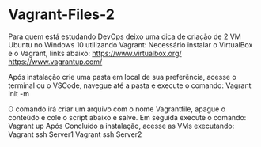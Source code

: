 # Vagrant-Files-2

Para quem está estudando DevOps deixo uma dica de criação de 2 VM Ubuntu no Windows 10 utilizando Vagrant:
Necessário instalar o VirtualBox e o Vagrant, links abaixo:
https://www.virtualbox.org/
https://www.vagrantup.com/

Após instalação crie uma pasta em local de sua preferência, acesse o terminal ou o VSCode, navegue até a pasta  e execute o comando:
Vagrant init -m

O comando irá criar um arquivo com o nome Vagrantfile, apague o conteúdo  e cole o script abaixo e salve.
Em seguida execute o comando:
Vagrant up
Após Concluído a instalação, acesse as VMs executando:
Vagrant ssh Server1
Vagrant ssh Server2


